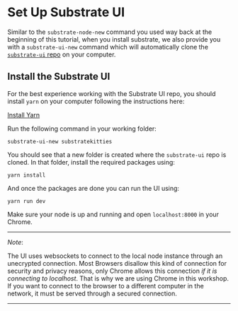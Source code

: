 Set Up Substrate UI
===

Similar to the `substrate-node-new` command you used way back at the beginning of this tutorial, when you install substrate, we also provide you with a `substrate-ui-new` command which will automatically clone the [`substrate-ui` repo](https://github.com/paritytech/substrate-ui/tree/substrate-node-template) on your computer.

## Install the Substrate UI

For the best experience working with the Substrate UI repo, you should install `yarn` on your computer following the instructions here:

[Install Yarn](https://yarnpkg.com/lang/en/docs/install/)

Run the following command in your working folder:

```
substrate-ui-new substratekitties
```

You should see that a new folder is created where the `substrate-ui` repo is cloned. In that folder, install the required packages using:

```
yarn install
```

And once the packages are done you can run the UI using:

```
yarn run dev
```

Make sure your node is up and running and open `localhost:8000` in your Chrome.

----
_Note_:

The UI uses websockets to connect to the local node instance through an unecrypted connection. Most Browsers disallow this kind of connection for security and privacy reasons, only Chrome allows this connection _if it is connecting to localhost_. That is why we are using Chrome in this workshop. If you want to connect to the browser to a different computer in the network, it must be served through a secured connection.

----

